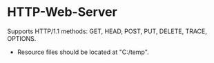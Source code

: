 # HTTP-Web-Server

Supports HTTP/1.1 methods: GET, HEAD, POST, PUT, DELETE, TRACE, OPTIONS.

- Resource files should be located at "C:/temp".
